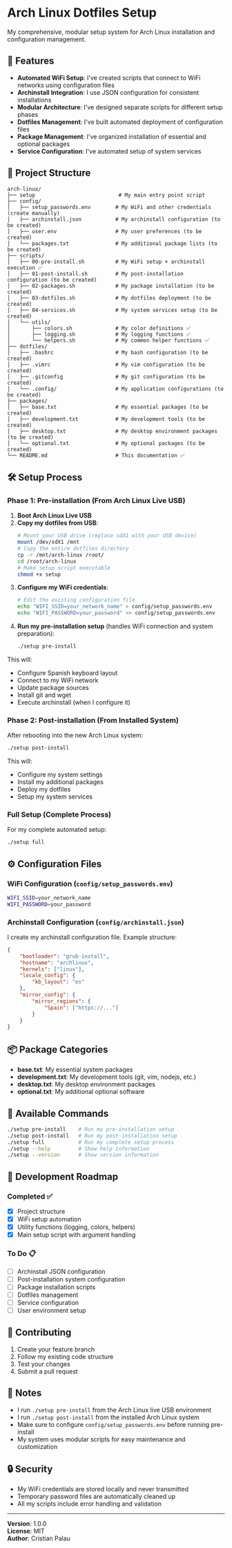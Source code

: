 # Arch Linux Dotfiles Setup

My comprehensive, modular setup system for Arch Linux installation and configuration management.

## 🚀 Features

- **Automated WiFi Setup**: I've created scripts that connect to WiFi networks using configuration files
- **Archinstall Integration**: I use JSON configuration for consistent installations
- **Modular Architecture**: I've designed separate scripts for different setup phases
- **Dotfiles Management**: I've built automated deployment of configuration files
- **Package Management**: I've organized installation of essential and optional packages
- **Service Configuration**: I've automated setup of system services

## 📁 Project Structure

```
arch-linux/
├── setup                           # My main entry point script
├── config/
│   ├── setup_passwords.env        # My WiFi and other credentials (create manually)
│   ├── archinstall.json           # My archinstall configuration (to be created)
│   ├── user.env                   # My user preferences (to be created)
│   └── packages.txt               # My additional package lists (to be created)
├── scripts/
│   ├── 00-pre-install.sh          # My WiFi setup + archinstall execution ✅
│   ├── 01-post-install.sh         # My post-installation configuration (to be created)
│   ├── 02-packages.sh             # My package installation (to be created)
│   ├── 03-dotfiles.sh             # My dotfiles deployment (to be created)
│   ├── 04-services.sh             # My system services setup (to be created)
│   └── utils/
│       ├── colors.sh              # My color definitions ✅
│       ├── logging.sh             # My logging functions ✅
│       └── helpers.sh             # My common helper functions ✅
├── dotfiles/
│   ├── .bashrc                    # My bash configuration (to be created)
│   ├── .vimrc                     # My vim configuration (to be created)
│   ├── .gitconfig                 # My git configuration (to be created)
│   └── .config/                   # My application configurations (to be created)
├── packages/
│   ├── base.txt                   # My essential packages (to be created)
│   ├── development.txt            # My development tools (to be created)
│   ├── desktop.txt                # My desktop environment packages (to be created)
│   └── optional.txt               # My optional packages (to be created)
└── README.md                      # This documentation ✅
```

## 🛠️ Setup Process

### Phase 1: Pre-installation (From Arch Linux Live USB)

1. **Boot Arch Linux Live USB**
2. **Copy my dotfiles from USB**:
   ```bash
   # Mount your USB drive (replace sdX1 with your USB device)
   mount /dev/sdX1 /mnt
   # Copy the entire dotfiles directory
   cp -r /mnt/arch-linux /root/
   cd /root/arch-linux
   # Make setup script executable
   chmod +x setup
   ```
3. **Configure my WiFi credentials**:
   ```bash
   # Edit the existing configuration file
   echo "WIFI_SSID=your_network_name" > config/setup_passwords.env
   echo "WIFI_PASSWORD=your_password" >> config/setup_passwords.env
   ```
4. **Run my pre-installation setup** (handles WiFi connection and system preparation):
   ```bash
   ./setup pre-install
   ```

This will:
- Configure Spanish keyboard layout
- Connect to my WiFi network
- Update package sources
- Install git and wget
- Execute archinstall (when I configure it)

### Phase 2: Post-installation (From Installed System)

After rebooting into the new Arch Linux system:

```bash
./setup post-install
```

This will:
- Configure my system settings
- Install my additional packages
- Deploy my dotfiles
- Setup my system services

### Full Setup (Complete Process)

For my complete automated setup:

```bash
./setup full
```

## ⚙️ Configuration Files

### WiFi Configuration (`config/setup_passwords.env`)
```bash
WIFI_SSID=your_network_name
WIFI_PASSWORD=your_password
```

### Archinstall Configuration (`config/archinstall.json`)
I create my archinstall configuration file. Example structure:
```json
{
    "bootloader": "grub-install",
    "hostname": "archlinux",
    "kernels": ["linux"],
    "locale_config": {
        "kb_layout": "es"
    },
    "mirror_config": {
        "mirror_regions": {
            "Spain": ["https://..."]
        }
    }
}
```

## 📦 Package Categories

- **base.txt**: My essential system packages
- **development.txt**: My development tools (git, vim, nodejs, etc.)
- **desktop.txt**: My desktop environment packages
- **optional.txt**: My additional optional software

## 🔧 Available Commands

```bash
./setup pre-install    # Run my pre-installation setup
./setup post-install   # Run my post-installation setup
./setup full           # Run my complete setup process
./setup --help         # Show help information
./setup --version      # Show version information
```

## 🎯 Development Roadmap

### Completed ✅
- [x] Project structure
- [x] WiFi setup automation
- [x] Utility functions (logging, colors, helpers)
- [x] Main setup script with argument handling

### To Do 📋
- [ ] Archinstall JSON configuration
- [ ] Post-installation system configuration
- [ ] Package installation scripts
- [ ] Dotfiles management
- [ ] Service configuration
- [ ] User environment setup

## 🤝 Contributing

1. Create your feature branch
2. Follow my existing code structure
3. Test your changes
4. Submit a pull request

## 📝 Notes

- I run `./setup pre-install` from the Arch Linux live USB environment
- I run `./setup post-install` from the installed Arch Linux system
- Make sure to configure `config/setup_passwords.env` before running pre-install
- My system uses modular scripts for easy maintenance and customization

## 🔒 Security

- My WiFi credentials are stored locally and never transmitted
- Temporary password files are automatically cleaned up
- All my scripts include error handling and validation

---

**Version**: 1.0.0  
**License**: MIT  
**Author**: Cristian Palau